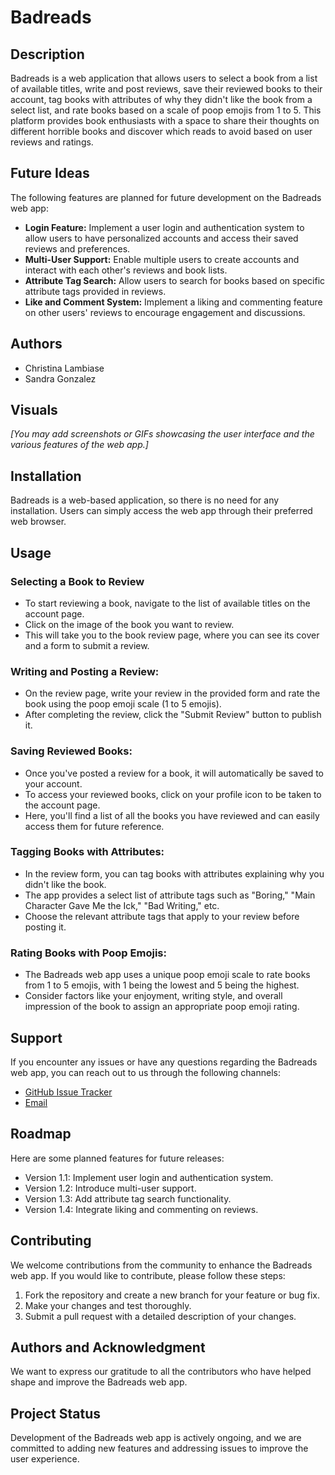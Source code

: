 # Badreads

## Description
Badreads is a web application that allows users to select a book from a list of available titles, write and post reviews, save their reviewed books to their account, tag books with attributes of why they didn't like the book from a select list, and rate books based on a scale of poop emojis from 1 to 5. This platform provides book enthusiasts with a space to share their thoughts on different horrible books and discover which reads to avoid based on user reviews and ratings.

## Future Ideas
The following features are planned for future development on the Badreads web app:
- **Login Feature:** Implement a user login and authentication system to allow users to have personalized accounts and access their saved reviews and preferences.
- **Multi-User Support:** Enable multiple users to create accounts and interact with each other's reviews and book lists.
- **Attribute Tag Search:** Allow users to search for books based on specific attribute tags provided in reviews.
- **Like and Comment System:** Implement a liking and commenting feature on other users' reviews to encourage engagement and discussions.

## Authors
- Christina Lambiase
- Sandra Gonzalez

## Visuals
_[You may add screenshots or GIFs showcasing the user interface and the various features of the web app.]_

## Installation
Badreads is a web-based application, so there is no need for any installation. Users can simply access the web app through their preferred web browser.

## Usage

### Selecting a Book to Review
* To start reviewing a book, navigate to the list of available titles on the account page.
* Click on the image of the book you want to review.
* This will take you to the book review page, where you can see its cover and a form to submit a review.

### Writing and Posting a Review:
* On the review page, write your review in the provided form and rate the book using the poop emoji scale (1 to 5 emojis).
* After completing the review, click the "Submit Review" button to publish it.

### Saving Reviewed Books:
* Once you've posted a review for a book, it will automatically be saved to your account.
* To access your reviewed books, click on your profile icon to be taken to the account page.
* Here, you'll find a list of all the books you have reviewed and can easily access them for future reference.

### Tagging Books with Attributes:
* In the review form, you can tag books with attributes explaining why you didn't like the book.
* The app provides a select list of attribute tags such as "Boring," "Main Character Gave Me the Ick," "Bad Writing," etc.
* Choose the relevant attribute tags that apply to your review before posting it.

### Rating Books with Poop Emojis:
* The Badreads web app uses a unique poop emoji scale to rate books from 1 to 5 emojis, with 1 being the lowest and 5 being the highest.
* Consider factors like your enjoyment, writing style, and overall impression of the book to assign an appropriate poop emoji rating.

## Support
If you encounter any issues or have any questions regarding the Badreads web app, you can reach out to us through the following channels:
- [GitHub Issue Tracker](https://github.com/clambiase08/badreads/issues)
- [Email](mailto:christina.lambiase@gmail.com)

## Roadmap
Here are some planned features for future releases:
- Version 1.1: Implement user login and authentication system.
- Version 1.2: Introduce multi-user support.
- Version 1.3: Add attribute tag search functionality.
- Version 1.4: Integrate liking and commenting on reviews.

## Contributing
We welcome contributions from the community to enhance the Badreads web app. If you would like to contribute, please follow these steps:
1. Fork the repository and create a new branch for your feature or bug fix.
2. Make your changes and test thoroughly.
3. Submit a pull request with a detailed description of your changes.

## Authors and Acknowledgment
We want to express our gratitude to all the contributors who have helped shape and improve the Badreads web app.

## Project Status
Development of the Badreads web app is actively ongoing, and we are committed to adding new features and addressing issues to improve the user experience.
